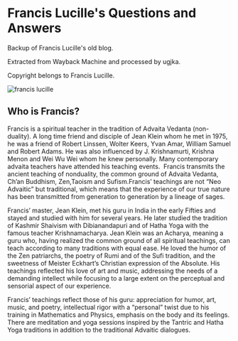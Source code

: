 # Francis Lucille's Questions and Answers

Backup of Francis Lucille's old blog.

Extracted from Wayback Machine and processed by ugjka.

Copyright belongs to Francis Lucille.

![francis lucille](https://img.ugjka.net/pdxZIVIN.jpg)

## Who is Francis?

Francis is a spiritual teacher in the tradition of Advaita Vedanta (non-duality). A long time friend and disciple of Jean Klein whom he met in 1975, he was a friend of Robert Linssen, Wolter Keers, Yvan Amar, William Samuel and Robert Adams. He was also influenced by J. Krishnamurti, Krishna Menon and Wei Wu Wei whom he knew personally. Many contemporary advaita teachers have attended his teaching events.  Francis transmits the ancient teaching of nonduality, the common ground of Advaita Vedanta, Ch’an Buddhism, Zen,Taoism and Sufism.Francis’ teachings are not “Neo Advaitic” but traditional, which means that the experience of our true nature has been transmitted from generation to generation by a lineage of sages.

Francis’ master, Jean Klein, met his guru in India in the early Fifties and stayed and studied with him for several years. He later studied the tradition of Kashmir Shaivism with Dibianandapuri and of Hatha Yoga with the famous teacher Krishnamacharya. Jean Klein was an Acharya, meaning a guru who, having realized the common ground of all spiritual teachings, can teach according to many traditions with equal ease. He loved the humor of the Zen patriarchs, the poetry of Rumi and of the Sufi tradition, and the sweetness of Meister Eckhart’s Christian expression of the Absolute. His teachings reflected his love of art and music, addressing the needs of a demanding intellect while focusing to a large extent on the perceptual and sensorial aspect of our experience.

Francis’ teachings reflect those of his guru: appreciation for humor, art, music, and poetry, intellectual rigor with a “personal” twist due to his training in Mathematics and Physics, emphasis on the body and its feelings. There are meditation and yoga sessions inspired by the Tantric and Hatha Yoga traditions in addition to the traditional Advaitic dialogues.